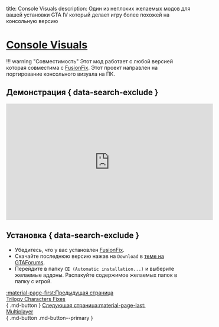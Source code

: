title: Console Visuals
description: Один из неплохих желаемых модов для вашей установки GTA IV который делает игру более похожей на консольную версию

# [Console Visuals](https://gtaforums.com/topic/989098-console-visuals-the-complete-edition/)
!!! warning "Совместимость"
    Этот мод работает с любой версией которая совместима с [FusionFix](fusionfix.md).
Этот проект направлен на портирование консольного визуала на ПК.

## Демонстрация { data-search-exclude }
<iframe width="560" height="315" src="https://www.youtube.com/embed/UuXVYUGJ45Y?si=gjuLgquNDoHyJeLq&amp;start=394" title="YouTube video player" frameborder="0" allow="accelerometer; clipboard-write; encrypted-media; gyroscope; picture-in-picture; web-share" allowfullscreen></iframe>

## Установка { data-search-exclude }
* Убедитесь, что у вас установлен [FusionFix](fusionfix.md).
* Скачайте последнюю версию нажав на `Download` в [теме на GTAForums](https://gtaforums.com/topic/989098-console-visuals-the-complete-edition/).
* Перейдите в папку `CE (Automatic installation...)` и выберите желаемые аддоны. Распакуйте содержимое желаемых папок в папку с игрой.

[:material-page-first:Предыдущая страница <br>Trilogy Characters Fixes</br>](charactersfixes.md){ .md-button } [Следующая страница:material-page-last: <br>Multiplayer</br>](../multiplayer.md){ .md-button .md-button--primary }